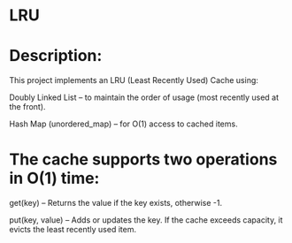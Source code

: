 # LRU

# Description:
This project implements an LRU (Least Recently Used) Cache using:

Doubly Linked List – to maintain the order of usage (most recently used at the front).

Hash Map (unordered_map) – for O(1) access to cached items.

# The cache supports two operations in O(1) time:

get(key) – Returns the value if the key exists, otherwise -1.

put(key, value) – Adds or updates the key. If the cache exceeds capacity, it evicts the least recently used item.
